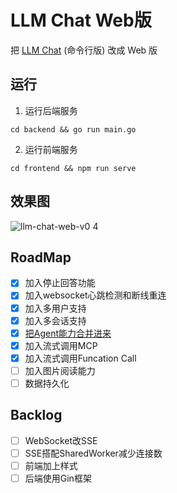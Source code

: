 # LLM Chat Web版

把 [LLM Chat](https://github.com/guobinqiu/llm-chat) (命令行版) 改成 Web 版

## 运行

1. 运行后端服务

```
cd backend && go run main.go
```

2. 运行前端服务

```
cd frontend && npm run serve
```

## 效果图

![llm-chat-web-v0 4](https://github.com/user-attachments/assets/1ba5fdb9-dc5e-4110-808a-78eb82240da3)

## RoadMap

- [x] 加入停止回答功能
- [x] 加入websocket心跳检测和断线重连
- [x] 加入多用户支持
- [x] 加入多会话支持
- [x] [把Agent能力合并进来](https://github.com/guobinqiu/ai-agent)
- [x] 加入流式调用MCP
- [x] 加入流式调用Funcation Call
- [ ] 加入图片阅读能力
- [ ] 数据持久化

## Backlog

- [ ] WebSocket改SSE
- [ ] SSE搭配SharedWorker减少连接数
- [ ] 前端加上样式
- [ ] 后端使用Gin框架
